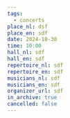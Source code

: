 ```yaml
---
tags:
  - concerts
place_nl: dsf
place_en: sdf
date: 2024-10-30
time: 10:00
hall_nl: sdf
hall_en: sdf
repertoire_nl: sdf
repertoire_en: sdf
musicians_nl: sdf
musicians_en: sdf
organizer_url: sdf
in_archive: true
cancelled: false
---
```


